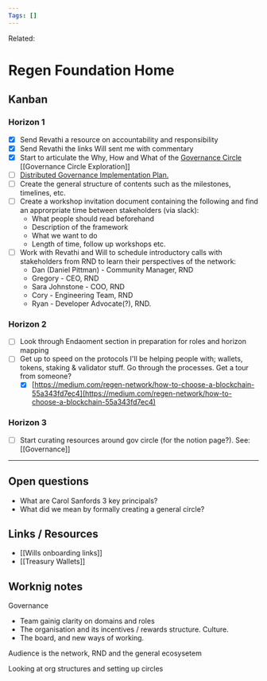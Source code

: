 ```yaml
---
Tags: []
---
```

Related: 
# Regen Foundation Home

## Kanban

### Horizon 1
- [x] Send Revathi a resource on accountability and responsibility
- [x] Send Revathi the links Will sent me with commentary
- [x] Start to articulate the Why, How and What of the [Governance Circle](https://www.notion.so/Governance-Circle-579f67578f1d413ca7b667b824b3bf3b) [[Governance Circle Exploration]]
- [ ] [Distributed Governance Implementation Plan.](https://www.notion.so/Distributed-Governance-Implementation-Plan-468f58bc74944aee9521be970ed0ed35)
- [ ] Create the general structure of contents such as the milestones, timelines, etc. 
- [ ] Create a workshop invitation document containing the following and find an approrpriate time between stakeholders (via slack):
	- What people should read beforehand
	- Description of the framework
	- What we want to do
	- Length of time, follow up workshops etc.
- [ ] Work with Revathi and Will to schedule introductory calls with stakeholders from RND to learn their perspectives of the network:
	-   Dan (Daniel Pittman) - Community Manager, RND
	-   Gregory - CEO, RND
	-   Sara Johnstone - COO, RND
	-   Cory - Engineering Team, RND
	-   Ryan - Developer Advocate(?), RND.


### Horizon 2
- [ ] Look through Endaoment section in preparation for roles and horizon mapping
- [ ] Get up to speed on the protocols I'll be helping people with; wallets, tokens, staking & validator stuff. Go through the processes. Get a tour from someone?
    -   [x] [https://medium.com/regen-network/how-to-choose-a-blockchain-55a343fd7ec4](https://medium.com/regen-network/how-to-choose-a-blockchain-55a343fd7ec4)

### Horizon 3
- [ ] Start curating resources around gov circle (for the notion page?). See: [[Governance]]

---

## Open questions
- What are Carol Sanfords 3 key principals?
- What did we mean by formally creating a general circle?


## Links / Resources
- [[Wills onboarding links]]
- [[Treasury Wallets]]



## Worknig notes	
Governance
- Team gainig clarity on domains and roles
- The organisation and its incentives / rewards structure. Culture.
- The board, and new ways of working.

Audience is the network, RND and the general ecosysetem

Looking at org structures and setting up circles